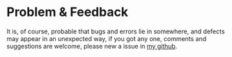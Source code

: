 # Problem & Feedback

It is, of course, probable that bugs and errors lie in somewhere, and defects may
appear in an
unexpected way, if you got any one, comments and suggestions are welcome, please new a issue in
[my github].

[my github]: https://github.com/HomelyGuy
